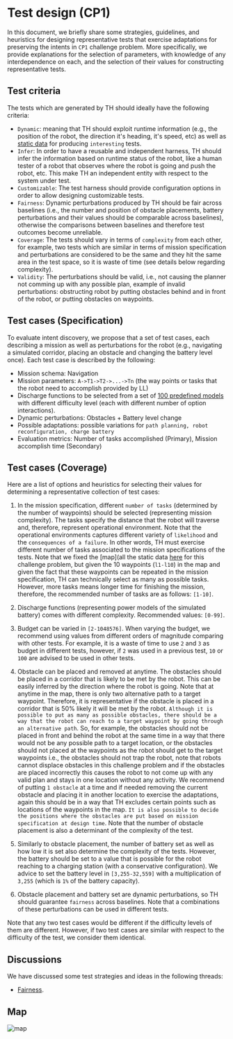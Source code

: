 # Test design (CP1)

In this document, we briefly share some strategies, guidelines, and heuristics for designing representative tests that exercise adaptations for preserving the intents in `CP1` challenge problem. More specifically, we provide explanations for the selection of parameters, with knowledge of any interdependence on each, and the selection of their values for constructing representative tests.

## Test criteria
The tests which are generated by TH should ideally have the following criteria:
* `Dynamic`: meaning that TH should exploit runtime information (e.g., the position of the robot, the direction it's heading, it's speed, etc) as well as [static data](https://github.mit.edu/brass/cmu-robotics/blob/development/static-data/cp1/README.md) for producing `interesting` tests.
* `Infer`: In order to have a reusable and independent harness, TH should infer the information based on runtime status of the robot, like a human tester of a robot that observes where the robot is going and push the robot, etc.  This make TH an independent entity with respect to the system under test.
* `Customizable`: The test harness should provide configuration options in order to allow designing customizable tests. 
* `Fairness`: Dynamic perturbations produced by TH should be fair across baselines (i.e., the number and position of obstacle placements, battery perturbations and their values should be comparable across baselines), otherwise the comparisons between baselines and therefore test outcomes become unreliable. 
* `Coverage`: The tests should vary in terms of `complexity` from each other, for example, two tests which are similar in terms of mission specification and perturbations are considered to be the same and they hit the same area in the test space, so it is waste of time (see details below regarding complexity).
* `Validity`: The perturbations should be valid, i.e., not causing the planner not comming up with any possible plan, example of invalid perturbations: obstructing robot by putting obstacles behind and in front of the robot, or putting obstacles on waypoints. 

## Test cases (Specification)

To evaluate intent discovery, we propose that a set of test cases, each
describing a mission as well as perturbations for the robot (e.g.,
navigating a simulated corridor, placing an obstacle and changing the
battery level once). Each test case is described by the following:

 * Mission schema: Navigation
 * Mission parameters: `A->T1->T2->...->Tn` (the way points or tasks that
   the robot need to accomplish provided by LL)
 * Discharge functions to be selected from a set of [100 predefined
   models](https://github.com/cmu-mars/cp1_base/tree/master/cp1_base/power_models) with different difficulty level (each with different number of option interactions).
 * Dynamic perturbations: Obstacles + Battery level change
 * Possible adaptations: possible variations for `path planning, robot reconfiguration, charge battery`
 * Evaluation metrics: Number of tasks accomplished (Primary), Mission accomplish time (Secondary)


## Test cases (Coverage)

Here are a list of options and heuristics for selecting their values for determining a representative collection of test cases:

1. In the mission specification, different `number of tasks` (determined by the number of waypoints) should be selected (representing mission complexity). The tasks specify the distance that the robot will traverse and, therefore, represent operational environment. Note that the operational environments captures different variety of `likelihood` and the `consequences of a failure`. In other words, TH must exercise different number of tasks associated to the mission specifications of the tests. Note that we fixed the [map](all the static data [here](https://github.mit.edu/brass/cmu-robotics/blob/development/static-data/cp1/README.md) for this challenge problem, but given the 10 waypoints (`l1-l10`) in the map and given the fact that these waypoints can be repeated in the mission specification, TH can technically select as many as possible tasks. However, more tasks means longer time for finishing the mission, therefore, the recommended number of tasks are as follows: `[1-10]`.

2. Discharge functions (representing power models of the simulated battery) comes with different complexity. Recommended values: `[0-99]`.

3. Budget can be varied in `[2-1048576]`. When varying the budget, we recommend using values from different orders of magnitude comparing with other tests. For example, it is a waste of time to use `2` and `3` as budget in different tests, however, if `2` was used in a previous test, `10` or `100` are advised to be used in other tests. 

4. Obstacle can be placed and removed at anytime. The obstacles should be placed in a corridor that is likely to be met by the robot. This can be easily inferred by the direction where the robot is going. Note that at anytime in the map, there is only two alternative path to a target waypoint. Therefore, it is representative if the obstacle is placed in a corridor that is 50% likely it will be met by the robot. `Although it is possible to put as many as possible obstacles, there should be a way that the robot can reach to a target waypoint by going through an alternative path`. So, for example, the obstacles should not be placed in front and behind the robot at the same time in a way that there would not be any possible path to a target location, or the obstacles should not placed at the waypoints as the robot should get to the target waypoints i.e., the obstacles should not trap the robot, note that robots cannot displace obstacles in this challenge problem and if the obstacles are placed incorrectly this causes the robot to not come up with any valid plan and stays in one location without any activity. We recommend of putting `1 obstacle` at a time and if needed removing the current obstacle and placing it in another location to exercise the adaptations, again this should be in a way that TH excludes certain points such as locations of the waypoints in the map. `It is also possible to decide the positions where the obstacles are put based on mission specification at design time`. Note that the number of obstacle placement is also a determinant of the complexity of the test.

5. Similarly to obstacle placement, the number of battery set as well as how low it is set also determine the complexity of the tests. However, the battery should be set to a value that is possible for the robot reaching to a charging station (with a conservative configuration). We advice to set the battery level in `[3,255-32,559]` with a multiplication of `3,255` (which is `1%` of the battery capacity).

6. Obstacle placement and battery set are dynamic perturbations, so TH should guarantee `fairness` across baselines. Note that a combinations of these perturbations can be used in different tests.

Note that any two test cases would be different if the difficulty levels of them are
different. However, if two test cases are similar with respect to the
difficulty of the test, we consider them identical.

## Discussions
We have discussed some test strategies and ideas in the following threads:
* [Fairness](https://github.mit.edu/brass/cmu-robotics/issues/156).


## Map

![map](https://github.mit.edu/storage/user/9866/files/c7cd0ec0-64c5-11e8-8358-50c8d95ca67a)